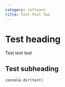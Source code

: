 ```yaml
---
category: software
title: Test Post Two
---
```


# Test heading

Test test test

## Test subheading

```
console.dir(test)
```


